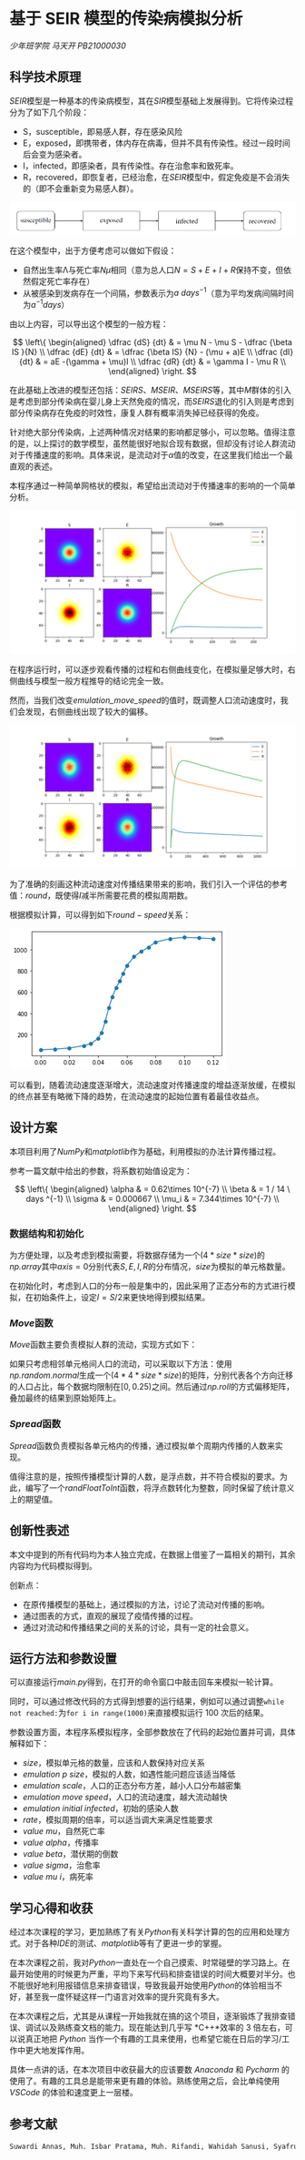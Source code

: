 # 基于 SEIR 模型的传染病模拟分析

*少年班学院 马天开 PB21000030*

## 科学技术原理

*SEIR*模型是一种基本的传染病模型，其在*SIR*模型基础上发展得到。它将传染过程分为了如下几个阶段：

-   S，susceptible，即易感人群，存在感染风险
-   E，exposed，即携带者，体内存在病毒，但并不具有传染性。经过一段时间后会变为感染者。
-   I，infected，即感染者，具有传染性。存在治愈率和致死率。
-   R，recovered，即恢复者，已经治愈，在*SEIR*模型中，假定免疫是不会消失的（即不会重新变为易感人群）。

![示意图](./images/4.png)

在这个模型中，出于方便考虑可以做如下假设：

-   自然出生率$\mathbb \Lambda$与死亡率$N\mu$相同（意为总人口$N = S + E + I + R$保持不变，但依然假定死亡率存在）
-   从被感染到发病存在一个间隔，参数表示为$a\ days^{-1}$（意为平均发病间隔时间为$a ^{-1} days$）

由以上内容，可以导出这个模型的一般方程：

$$
\left\{
\begin{aligned}
\dfrac {dS} {dt} & = \mu N - \mu S - \dfrac {\beta IS }{N} \\
\dfrac {dE} {dt} & = \dfrac {\beta IS} {N} - (\mu + a)E \\
\dfrac {dI} {dt} & = aE -(\gamma + \mu)I \\
\dfrac {dR} {dt} & = \gamma I - \mu R \\
\end{aligned}
\right.
$$

在此基础上改进的模型还包括：_SEIRS_、_MSEIR_、*MSEIRS*等，其中*M*群体的引入是考虑到部分传染病在婴儿身上天然免疫的情况，而*SEIRS*退化的引入则是考虑到部分传染病存在免疫的时效性，康复人群有概率消失掉已经获得的免疫。

针对绝大部分传染病，上述两种情况对结果的影响都足够小，可以忽略。值得注意的是，以上探讨的数学模型，虽然能很好地拟合现有数据，但却没有讨论人群流动对于传播速度的影响。具体来说，是流动对于$\alpha$值的改变，在这里我们给出一个最直观的表述。

本程序通过一种简单网格状的模拟，希望给出流动对于传播速率的影响的一个简单分析。

![程序运行界面，其中左侧展示了当前各种状态的人数，右侧展示了随时间变化的曲线](./images/1.png)

在程序运行时，可以逐步观看传播的过程和右侧曲线变化，在模拟量足够大时，右侧曲线与模型一般方程推导的结论完全一致。

然而，当我们改变*emulation_move_speed*的值时，既调整人口流动速度时，我们会发现，右侧曲线出现了较大的偏移。

![当模拟的流动速度增大时，传播曲线有着明显的变化](./images/2.png)

为了准确的刻画这种流动速度对传播结果带来的影响，我们引入一个评估的参考值：_round_，既使得$I$减半所需要花费的模拟周期数。

根据模拟计算，可以得到如下$round-speed$关系：

![减半周期随移动速度关系](./images/3.png)

可以看到，随着流动速度逐渐增大，流动速度对传播速度的增益逐渐放缓，在模拟的终点甚至有略微下降的趋势，在流动速度的起始位置有着最佳收益点。

## 设计方案

本项目利用了*NumPy*和*matplotlib*作为基础，利用模拟的办法计算传播过程。

参考一篇文献中给出的参数，将系数初始值设定为：

$$
\left\{
\begin{aligned}
\alpha & = 0.62\times 10^{-7} \\
\beta & = 1 / 14 \ days ^{-1} \\
\sigma & = 0.000667 \\
\mu_i & = 7.344\times 10^{-7} \\
\end{aligned}
\right.
$$

### 数据结构和初始化

为方便处理，以及考虑到模拟需要，将数据存储为一个$(4*size*size)$的*np.array*其中$axis=0$分别代表$S,E,I,R$的分布情况，*size*为模拟的单元格数量。

在初始化时，考虑到人口的分布一般是集中的，因此采用了正态分布的方式进行模拟，在初始条件上，设定$I = S/2$来更快地得到模拟结果。

### *Move*函数

*Move*函数主要负责模拟人群的流动，实现方式如下：

如果只考虑相邻单元格间人口的流动，可以采取以下方法：使用*np.random.normal*生成一个$(4*4*size*size)$的矩阵，分别代表各个方向迁移的人口占比，每个数据均限制在$[0,0.25)$之间。然后通过*np.roll*的方式偏移矩阵，叠加最终的结果到原始矩阵上。

### *Spread*函数

*Spread*函数负责模拟各单元格内的传播，通过模拟单个周期内传播的人数来实现。

值得注意的是，按照传播模型计算的人数，是浮点数，并不符合模拟的要求。为此，编写了一个*randFloatToInt*函数，将浮点数转化为整数，同时保留了统计意义上的期望值。

## 创新性表述

本文中提到的所有代码均为本人独立完成，在数据上借鉴了一篇相关的期刊，其余内容均为代码模拟得到。

创新点：

-   在原传播模型的基础上，通过模拟的方法，讨论了流动对传播的影响。
-   通过图表的方式，直观的展现了疫情传播的过程。
-   通过对流动和传播结果之间的关系的讨论，具有一定的社会意义。

## 运行方法和参数设置

可以直接运行*main.py*得到，在打开的命令窗口中敲击回车来模拟一轮计算。

同时，可以通过修改代码的方式得到想要的运行结果，例如可以通过调整`while not reached:`为`for i in range(1000)`来直接模拟运行 100 次后的结果。

参数设置方面，本程序系模拟程序，全部参数放在了代码的起始位置并可调，具体解释如下：

-   $size$，模拟单元格的数量，应该和人数保持对应关系
-   $emulation\ p\ size$，模拟的人数，如遇性能问题应该适当降低
-   $emulation\ scale$，人口的正态分布方差，越小人口分布越密集
-   $emulation\ move\ speed$，人口的流动速度，越大流动越快
-   $emulation\ initial\ infected$，初始的感染人数
-   $rate$，模拟周期的倍率，可以适当调大来满足性能要求
-   $value\ mu$，自然死亡率
-   $value\ alpha$，传播率
-   $value\ beta$，潜伏期的倒数
-   $value\ sigma$，治愈率
-   $value\ mu\  i$，病死率

## 学习心得和收获

经过本次课程的学习，更加熟练了有关*Python*有关科学计算的包的应用和处理方式。对于各种*IDE*的测试、*matplotlib*等有了更进一步的掌握。

在本次课程之前，我对*Python*一直处在一个自己摸索、时常碰壁的学习路上。在最开始使用的时候更为严重，平均下来写代码和排查错误的时间大概要对半分。也不能很好地利用报错信息来排查错误，导致我最开始使用*Python*的体验相当不好，甚至我一度怀疑这样一门语言对效率的提升究竟有多大。

在本次课程之后，尤其是从课程一开始我就在搞的这个项目，逐渐锻炼了我排查错误、调试以及熟练查文档的能力。现在能达到几乎写 *C++*效率的 3 倍左右，可以说真正地把 _Python_ 当作一个有趣的工具来使用，也希望它能在日后的学习/工作中更大地发挥作用。

具体一点讲的话，在本次项目中收获最大的应该要数 _Anaconda_ 和 _Pycharm_ 的使用了。有趣的工具总是能带来更有趣的体验。熟练使用之后，会比单纯使用 *VSCode* 的体验和速度更上一层楼。

## 参考文献

```txt
Suwardi Annas, Muh. Isbar Pratama, Muh. Rifandi, Wahidah Sanusi, Syafruddin Side, Stability analysis and numerical simulation of SEIR model for pandemic COVID-19 spread in Indonesia, Chaos, Solitons \& Fractals, Volume 139, 2020, 110072, ISSN 0960-0779
```
